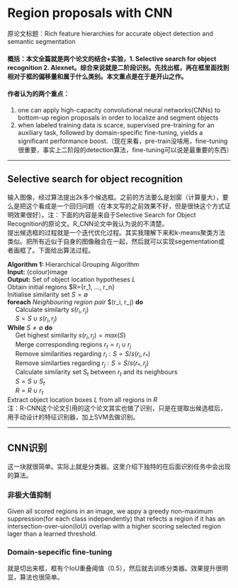 # Region proposals with CNN
原论文标题：Rich feature hierarchies for accurate object detection and semantic segmentation  

#### 概括：本文全篇就是两个论文的结合+实验，1. Selective search for object recognition 2. Alexnet。综合来说就是二阶段识别。先找出框，再在框里面找到相对于框的偏移量和属于什么类别。本文重点是在于是开山之作。 
  
#### 作者认为的两个重点：
1.  one can apply high-capacity convolutional neural networks(CNNs) to bottom-up region proposals in order to localize and segment objects
2.  when labeled training data is scarce, supervised pre-training for an auxiliary task, followed by domain-specific fine-tuning, yields a significant performance boost.（现在来看，pre-train没啥用，fine-tuning很重要，事实上二阶段的detection算法，fine-tuning可以说是最重要的东西）

***
## Selective search for object recognition
输入图像，经过算法提出2k多个候选框。之前的方法要么是划窗（计算量大），要么是把这个看成是一个回归问题（在本文写的之前效果不好，但是很快这个方式证明效果很好）。注：下面的内容是来自于Selective Search for Object Recognition的原论文。R_CNN论文中我认为说的不清楚。  
提出候选框的过程就是一个迭代优化过程。其实我理解下来和k-means聚类方法类似。把所有近似于自身的图像融合在一起，然后就可以实现segementation或者画框了。下面给出算法过程。  

__Algorithm 1:__ Hierarchical Grouping Algorithm  
__Input:__ (colour)image  
__Output:__ Set of object location hypotheses $L$  
Obtain initial regions $R={r_1, ..., r_n}  
Initialise similarity set $S=\emptyset$  
__foreach__ *Neighbouring region pair* $(r_i, r_j) __do__  
&emsp; Calculate similarty $s(r_i, r_j)$  
&emsp; $S = S \cup s(r_i, r_j)$  
__While__ $S \neq \emptyset$ __do__  
&emsp; Get highest similarity $s(r_i, r_j) = max(S)$  
&emsp; Merge corresponding regions $r_t = r_i \cup r_j$  
&emsp; Remove similarities regarding $r_i:S = S / s(r_i, r_*)$  
&emsp; Remove similarties regarding $r_j:S = S / s(r_*, r_j)$  
&emsp; Calculate similarity set $S_t$ between $r_t$ and its neighbours   
&emsp; $S= S\cup S_t$  
&emsp; $R=R\cup r_t$  
Extract object location boxes $L$ from all regions in $R$  
注：R-CNN这个论文引用的这个论文其实也做了识别，只是在提取出候选框后，用手动设计的特征识别器，加上SVM去做识别。
***
## CNN识别
这一块就很简单。实际上就是分类器。这里介绍下独特的在后面识别任务中会出现的算法。
### 非极大值抑制
Given all scored regions in an image, we appy a greedy non-maximum suppression(for each class independently) that refects a region if it has an intersection-over-uion(IoU) overlap with a higher scoring selected region lager than a learned threshold.
### Domain-sepecific fine-tuning
就是切出来框，框有个IoU重叠阈值（0.5），然后就去训练分类器。效果提升很明显，算法也很简单。
